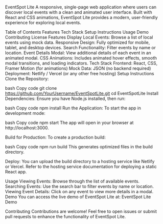 EventSpot Lite
A responsive, single-page web application where users can discover local events with a clean and animated user interface. Built with React and CSS animations, EventSpot Lite provides a modern, user-friendly experience for exploring local events.

Table of Contents
Features
Tech Stack
Setup Instructions
Usage
Demo
Contributing
License
Features
Display Local Events: Browse a list of local events using mock data.
Responsive Design: Fully optimized for mobile, tablet, and desktop devices.
Search Functionality: Filter events by name or location.
Event Details Modal: View additional details of each event in an animated modal.
CSS Animations: Includes animated hover effects, smooth modal transitions, and loading indicators.
Tech Stack
Frontend: React, CSS, Framer Motion (for animations)
Mock Data: JSON (no backend required)
Deployment: Netlify / Vercel (or any other free hosting)
Setup Instructions
Clone the Repository:

bash
Copy code
git clone https://github.com/YourUsername/EventSpotLite.git
cd EventSpotLite
Install Dependencies: Ensure you have Node.js installed, then run:

bash
Copy code
npm install
Run the Application: To start the app in development mode:

bash
Copy code
npm start
The app will open in your browser at http://localhost:3000.

Build for Production: To create a production build:

bash
Copy code
npm run build
This generates optimized files in the build directory.

Deploy: You can upload the build directory to a hosting service like Netlify or Vercel. Refer to the hosting service documentation for deploying a static React app.

Usage
Viewing Events: Browse through the list of available events.
Searching Events: Use the search bar to filter events by name or location.
Viewing Event Details: Click on any event to view more details in a modal.
Demo
You can access the live demo of EventSpot Lite at: EventSpot Lite Demo

Contributing
Contributions are welcome! Feel free to open issues or submit pull requests to enhance the functionality of EventSpot Lite.
